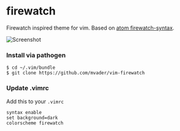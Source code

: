 # firewatch

Firewatch inspired theme for vim. Based on [atom firewatch-syntax](https://github.com/SebastianSzturo/firewatch-syntax).

![Screenshot](http://i.imgur.com/QtLmRcX.png)

### Install via pathogen

```
$ cd ~/.vim/bundle
$ git clone https://github.com/mvader/vim-firewatch
```

### Update .vimrc

Add this to your `.vimrc`

```viml
syntax enable
set background=dark
colorscheme firewatch
```
